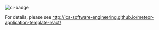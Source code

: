 ![ci-badge](https://github.com/kanak-attack-manoa/kanak-attack-manoa/workflows/ci-meteor-application-template-react/badge.svg)

For details, please see http://ics-software-engineering.github.io/meteor-application-template-react/
